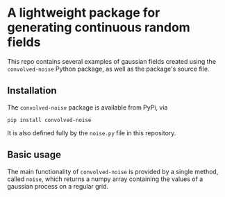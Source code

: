 # A lightweight package for generating continuous random fields
This repo contains several examples of gaussian fields created using the ```convolved-noise``` Python package, as well as the package's source file.

## Installation
The ```convolved-noise``` package is available from PyPi, via 
```
pip install convolved-noise
```
It is also defined fully by the ```noise.py``` file in this repository.

## Basic usage
The main functionality of ```convolved-noise``` is provided by a single method, called ```noise```, which returns a numpy array containing the values 
of a gaussian process on a regular grid.
